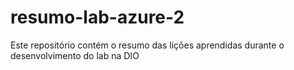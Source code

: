 # resumo-lab-azure-2
Este repositório contém o resumo das lições aprendidas durante o desenvolvimento do lab na DIO
